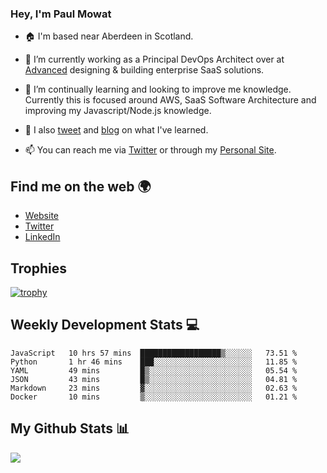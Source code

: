 ### Hey, I'm Paul Mowat

- 🏠 I'm based near Aberdeen in Scotland.
- 💼 I’m currently working as a Principal DevOps Architect over at [Advanced](https://www.oneadvanced.com/) designing & building enterprise SaaS solutions.
- 📖 I’m continually learning and looking to improve me knowledge. Currently this is focused around AWS, SaaS Software Architecture and improving my Javascript/Node.js knowledge.
- 📔 I also [tweet](https://twitter.com/paul_mowat) and [blog](https://www.paulmowat.co.uk/blog) on what I've learned.

- 📫 You can reach me via [Twitter](https://twitter.com/paul_mowat) or through my [Personal Site](https://www.paulmowat.co.uk).


## Find me on the web 🌍

- [Website](https://www.paulmowat.co.uk)
- [Twitter](https://twitter.com/paul_mowat)
- [LinkedIn](https://www.linkedin.com/in/paulmowat)

## Trophies

[![trophy](https://github-profile-trophy.vercel.app/?username=paulmowat)](https://github.com/ryo-ma/github-profile-trophy)

## Weekly Development Stats 💻

<!--START_SECTION:waka-->

```text
JavaScript   10 hrs 57 mins  ██████████████████▒░░░░░░   73.51 %
Python       1 hr 46 mins    ███░░░░░░░░░░░░░░░░░░░░░░   11.85 %
YAML         49 mins         █▒░░░░░░░░░░░░░░░░░░░░░░░   05.54 %
JSON         43 mins         █▒░░░░░░░░░░░░░░░░░░░░░░░   04.81 %
Markdown     23 mins         ▓░░░░░░░░░░░░░░░░░░░░░░░░   02.63 %
Docker       10 mins         ▒░░░░░░░░░░░░░░░░░░░░░░░░   01.21 %
```

<!--END_SECTION:waka-->

## My Github Stats 📊

![](https://github-readme-stats.vercel.app/api?username=paulmowat&show_icons=true&count_private=true)

